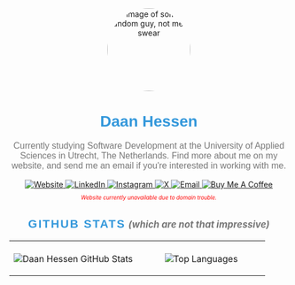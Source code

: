 <!-- GitHub Profile README -->

<div align="center">
  <img
    src="assets/picture.png"
    alt="image of some random guy, not me I swear"
    width="150px"
    style="border-radius: 50%;"
  />
  <h1 style="color: #3498db; font-family: sans-serif;">Daan Hessen</h1>
  <p style="font-size: 16px; color: #777; font-family: sans-serif;">
    Currently studying Software Development at the University of Applied
    Sciences in Utrecht, The Netherlands. Find more about me on my website, and
    send me an email if you're interested in working with me.
  </p>

  <!-- Social Media Links -->
  <div>
    <a href="https://daanhessen.com" target="_blank">
      <img
        src="https://img.shields.io/badge/Website-%2312100E.svg?style=for-the-badge&logo=website&logoColor=white"
        alt="Website"
      />
    </a>
    <a href="https://linkedin.com/in/your_linkedin" target="_blank">
      <img
        src="https://img.shields.io/badge/LinkedIn-%230077B5.svg?style=for-the-badge&logo=linkedin&logoColor=white"
        alt="LinkedIn"
      />
    </a>
    <a href="https://instagram.com/your_instagram" target="_blank">
      <img
        src="https://img.shields.io/badge/Instagram-%23E4405F.svg?style=for-the-badge&logo=instagram&logoColor=white"
        alt="Instagram"
      />
    </a>
    <a href="https://twitter.com/your_twitter" target="_blank">
      <img
        src="https://img.shields.io/badge/X-%23000000.svg?style=for-the-badge&logo=x&logoColor=white"
        alt="X"
      />
    </a>
    <a href="mailto:daan.hessen@student.hu.nl">
      <img
        src="https://img.shields.io/badge/Email-yourcolor.svg?style=for-the-badge&logo=gmail&logoColor=white"
        alt="Email"
      />
    </a>
    <a href="https://www.buymeacoffee.com/your_username" target="_blank">
      <img
        src="https://img.shields.io/badge/Buy%20me%20a%20coffee-FFDD00?style=for-the-badge&logo=buy-me-a-coffee&logoColor=black"
        alt="Buy Me A Coffee"
      />
    </a>
  </div>

  <p align="center" style="font-size: 0.7em; color: red; font-style: italic;">
    Website currently unavailable due to domain trouble.
  </p>

<!-- GitHub Stats -->
<h2>
  <span
    style="
      color: #3498db;
      font-family: sans-serif;
      text-transform: uppercase;
      letter-spacing: 2px;
    "
    >GITHUB STATS</span
  >
  <span style="font-size: 0.8em; font-style: italic; color: #777;"
    >(which are not that impressive)</span
  >
</h2>

<table style="width:100%">
  <tr>
    <td width="50%">
      <p align="center" style="margin-top: 20px;">
        <img
          src="https://github-readme-stats.vercel.app/api?username=daanhessen&show_icons=true&theme=dark&count_private=true"
          alt="Daan Hessen GitHub Stats"
        />
      </p>
    </td>
    <td width="50%">
      <p align="center" style="margin-top: 20px;">
        <img
          src="https://github-readme-stats.vercel.app/api/top-langs/?username=daanhessen&layout=compact&theme=dark"
          alt="Top Languages"
        />
      </p>
    </td>
  </tr>
</table>
